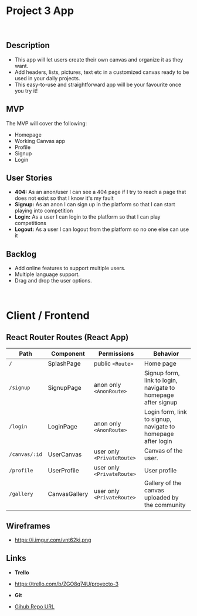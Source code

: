 # Project 3 App
<br>

## Description
-   This app will let users create their own canvas and organize it as they want.
-   Add headers, lists, pictures, text etc in a customized canvas ready to be used in your daily projects.
-   This easy-to-use and straightforward app will be your favourite once you try it!

## MVP
The MVP will cover the following:

-   Homepage
-   Working Canvas app
-   Profile
-   Signup
-   Login

## User Stories

-  **404:** As an anon/user I can see a 404 page if I try to reach a page that does not exist so that I know it's my fault
-  **Signup:** As an anon I can sign up in the platform so that I can start playing into competition
-  **Login:** As a user I can login to the platform so that I can play competitions
-  **Logout:** As a user I can logout from the platform so no one else can use it

## Backlog
-  Add online features to support multiple users.
-  Multiple language support.
-  Drag and drop the user options.

<br>


# Client / Frontend

## React Router Routes (React App)
| Path                      | Component            | Permissions                 | Behavior                                                     |
| ------------------------- | -------------------- | --------------------------- | ------------------------------------------------------------ |
| `/`                       | SplashPage           | public `<Route>`            | Home page                                                    |
| `/signup`                 | SignupPage           | anon only  `<AnonRoute>`    | Signup form, link to login, navigate to homepage after signup |
| `/login`                  | LoginPage            | anon only `<AnonRoute>`     | Login form, link to signup, navigate to homepage after login |
| `/canvas/:id`             | UserCanvas           | user only `<PrivateRoute>`  | Canvas of the user.                                           |
| `/profile`                 | UserProfile         | user only `<PrivateRoute>`  | User profile                                            |
| `/gallery`                 | CanvasGallery       | user only `<PrivateRoute>`  | Gallery of the canvas uploaded by the community       |






## Wireframes
- https://i.imgur.com/vnt62ki.png

## Links
- **Trello**
- https://trello.com/b/ZGO8q74U/proyecto-3

- **Git**

- [Gihub Repo URL](https://github.com/AndreuSCK/project-3/)
